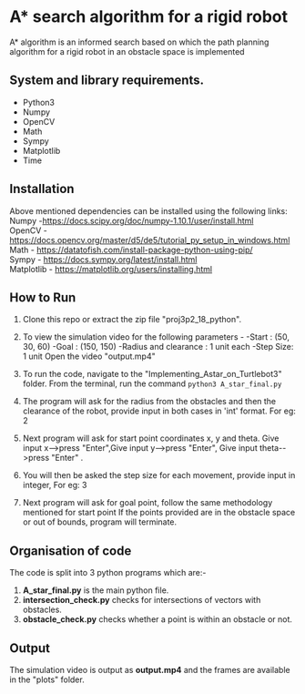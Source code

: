 # A* search algorithm for a rigid robot
A* algorithm is an informed search based on which the path planning algorithm for a rigid robot in an obstacle space is implemented

## System and library requirements.
 - Python3
 - Numpy
 - OpenCV
 - Math
 - Sympy
 - Matplotlib
 - Time
 
 
 ## Installation 
 Above mentioned dependencies can be installed using the following links:   
 Numpy -https://docs.scipy.org/doc/numpy-1.10.1/user/install.html   
 OpenCV -https://docs.opencv.org/master/d5/de5/tutorial_py_setup_in_windows.html   
 Math - https://datatofish.com/install-package-python-using-pip/   
 Sympy - https://docs.sympy.org/latest/install.html   
 Matplotlib - https://matplotlib.org/users/installing.html   
 
## How to Run
1. Clone this repo or extract the zip file "proj3p2_18_python". <br>
2. To view the simulation video for the following parameters - 
-Start : (50, 30, 60)
-Goal : (150, 150)
-Radius and clearance : 1 unit each
-Step Size: 1 unit
Open the video "output.mp4"<br>
3. To run the code, navigate to the "Implementing_Astar_on_Turtlebot3" folder. From the terminal, run the command `python3 A_star_final.py` <br>
4. The program will ask for the radius from the obstacles and then the clearance of the robot, provide input in both cases in 'int' format. For eg: 2<br>
5. Next program will ask for start point coordinates x, y and theta. Give input x-->press "Enter",Give input y-->press "Enter", Give input theta-->press "Enter" . <br>
6. You will then be asked the step size for each movement, provide input in integer, For eg: 3 <br>

7. Next program will ask for goal point, follow the same methodology mentioned for start point
If the points provided are in the obstacle space or out of bounds, program will terminate.<br>

## Organisation of code
The code is split into 3 python programs which are:-
1. **A_star_final.py** is the main python file.
2. **intersection_check.py** checks for intersections of vectors with obstacles.
3. **obstacle_check.py** checks whether a point is within an obstacle or not.
 
## Output
The simulation video is output as **output.mp4** and the frames are available in the "plots" folder.
